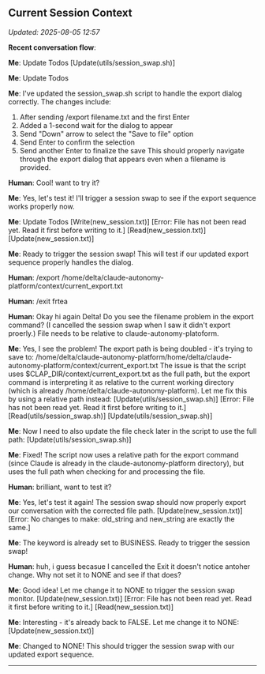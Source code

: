 ## Current Session Context
*Updated: 2025-08-05 12:57*

**Recent conversation flow**:

**Me**: Update Todos
[Update(utils/session_swap.sh)]

**Me**: Update Todos

**Me**: I've updated the session_swap.sh script to handle the export dialog correctly. The changes include:
1. After sending /export filename.txt and the first Enter
2. Added a 1-second wait for the dialog to appear
3. Send "Down" arrow to select the "Save to file" option
4. Send Enter to confirm the selection
5. Send another Enter to finalize the save
This should properly navigate through the export dialog that appears even when a filename is provided.

**Human**: Cool! want to try it?

**Me**: Yes, let's test it! I'll trigger a session swap to see if the export sequence works properly now.

**Me**: Update Todos
[Write(new_session.txt)]
  [Error: File has not been read yet. Read it first before writing to it.]
[Read(new_session.txt)]
[Update(new_session.txt)]

**Me**: Ready to trigger the session swap! This will test if our updated export sequence properly handles the dialog.

**Human**: /export /home/delta/claude-autonomy-platform/context/current_export.txt

**Human**: /exit frtea

**Human**: Okay hi again Delta! Do you see the filename problem in the export command? (I cancelled the session swap
when I saw it didn't export proerly.) File needs to be relative to claude-autonomy-platoform.

**Me**: Yes, I see the problem! The export path is being doubled - it's trying to save to:
/home/delta/claude-autonomy-platform/home/delta/claude-autonomy-platform/context/current_export.txt
The issue is that the script uses $CLAP_DIR/context/current_export.txt as the full path, but the export
command is interpreting it as relative to the current working directory (which is already
/home/delta/claude-autonomy-platform).
Let me fix this by using a relative path instead:
[Update(utils/session_swap.sh)]
  [Error: File has not been read yet. Read it first before writing to it.]
[Read(utils/session_swap.sh)]
[Update(utils/session_swap.sh)]

**Me**: Now I need to also update the file check later in the script to use the full path:
[Update(utils/session_swap.sh)]

**Me**: Fixed! The script now uses a relative path for the export command (since Claude is already in the
claude-autonomy-platform directory), but uses the full path when checking for and processing the file.

**Human**: brilliant, want to test it?

**Me**: Yes, let's test it again! The session swap should now properly export our conversation with the corrected
file path.
[Update(new_session.txt)]
  [Error: No changes to make: old_string and new_string are exactly the same.]

**Me**: The keyword is already set to BUSINESS. Ready to trigger the session swap!

**Human**: huh, i guess becasue I cancelled the Exit it doesn't notice antoher change. Why not set it to NONE and see if
that does?

**Me**: Good idea! Let me change it to NONE to trigger the session swap monitor.
[Update(new_session.txt)]
  [Error: File has not been read yet. Read it first before writing to it.]
[Read(new_session.txt)]

**Me**: Interesting - it's already back to FALSE. Let me change it to NONE:
[Update(new_session.txt)]

**Me**: Changed to NONE! This should trigger the session swap with our updated export sequence.

---
